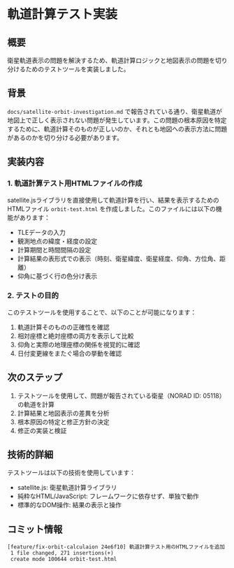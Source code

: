 # 軌道計算テスト実装

## 概要

衛星軌道表示の問題を解決するため、軌道計算ロジックと地図表示の問題を切り分けるためのテストツールを実装しました。

## 背景

`docs/satellite-orbit-investigation.md` で報告されている通り、衛星軌道が地図上で正しく表示されない問題が発生しています。この問題の根本原因を特定するために、軌道計算そのものが正しいのか、それとも地図への表示方法に問題があるのかを切り分ける必要があります。

## 実装内容

### 1. 軌道計算テスト用HTMLファイルの作成

satellite.jsライブラリを直接使用して軌道計算を行い、結果を表示するためのHTMLファイル `orbit-test.html` を作成しました。このファイルには以下の機能があります：

- TLEデータの入力
- 観測地点の緯度・経度の設定
- 計算期間と時間間隔の設定
- 計算結果の表形式での表示（時刻、衛星緯度、衛星経度、仰角、方位角、距離）
- 仰角に基づく行の色分け表示

### 2. テストの目的

このテストツールを使用することで、以下のことが可能になります：

1. 軌道計算そのものの正確性を確認
2. 相対座標と絶対座標の両方を表示して比較
3. 仰角と実際の地理座標の関係を視覚的に確認
4. 日付変更線をまたぐ場合の挙動を確認

## 次のステップ

1. テストツールを使用して、問題が報告されている衛星（NORAD ID: 05118）の軌道を計算
2. 計算結果と地図表示の差異を分析
3. 根本原因の特定と修正方針の決定
4. 修正の実装と検証

## 技術的詳細

テストツールは以下の技術を使用しています：

- satellite.js: 衛星軌道計算ライブラリ
- 純粋なHTML/JavaScript: フレームワークに依存せず、単独で動作
- 標準的なDOM操作: 結果の表示と操作

## コミット情報

```
[feature/fix-orbit-calculaion 24e6f10] 軌道計算テスト用のHTMLファイルを追加
 1 file changed, 271 insertions(+)
 create mode 100644 orbit-test.html
